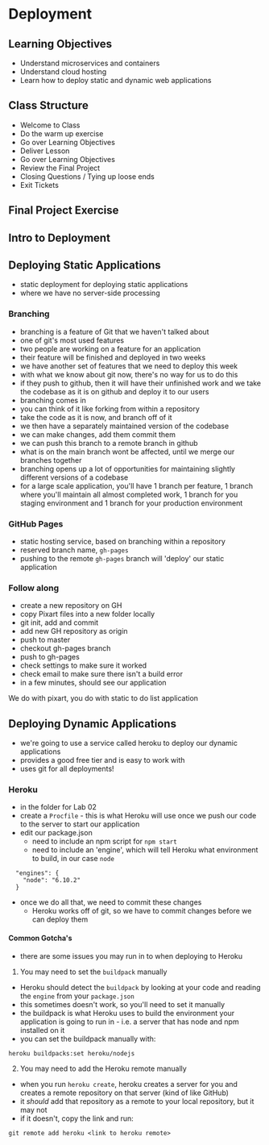 # Deployment

## Learning Objectives
- Understand microservices and containers
- Understand cloud hosting
- Learn how to deploy static and dynamic web applications

## Class Structure
- Welcome to Class
- Do the warm up exercise
- Go over Learning Objectives
- Deliver Lesson
- Go over Learning Objectives
- Review the Final Project
- Closing Questions / Tying up loose ends
- Exit Tickets

## Final Project Exercise

## Intro to Deployment

## Deploying Static Applications
- static deployment for deploying static applications
- where we have no server-side processing

### Branching
- branching is a feature of Git that we haven't talked about
- one of git's most used features
- two people are working on a feature for an application
- their feature will be finished and deployed in two weeks
- we have another set of features that we need to deploy this week
- with what we know about git now, there's no way for us to do
this
- if they push to github, then it will have their
unfinished work and we take the codebase as it is on github
and deploy it to our users
- branching comes in
- you can think of it like forking from within a repository
- take the code as it is now, and branch off of it
- we then have a separately maintained version of the codebase
- we can make changes, add them commit them
- we can push this branch to a remote branch in github
- what is on the main branch wont be affected, until we merge
our branches together
- branching opens up a lot of opportunities for maintaining
slightly different versions of a codebase
- for a large scale application, you'll have 1 branch per
feature, 1 branch where you'll maintain all almost completed
work, 1 branch for you staging environment and 1 branch for
your production environment

### GitHub Pages
- static hosting service, based on branching within a
repository
- reserved branch name, `gh-pages`
- pushing to the remote `gh-pages` branch will 'deploy' our
static application

### Follow along
- create a new repository on GH
- copy Pixart files into a new folder locally
- git init, add and commit
- add new GH repository as origin
- push to master
- checkout gh-pages branch
- push to gh-pages
- check settings to make sure it worked
- check email to make sure there isn't a build error
- in a few minutes, should see our application

We do with pixart, you do with static to do list application

## Deploying Dynamic Applications
- we're going to use a service called heroku to deploy our
dynamic applications
- provides a good free tier and is easy to work with
- uses git for all deployments!

### Heroku
- in the folder for Lab 02
- create a `Procfile` - this is what Heroku will use once we
push our code to the server to start our application
- edit our package.json
  - need to include an npm script for `npm start`
  - need to include an 'engine', which will tell Heroku what
  environment to build, in our case `node`

```
  "engines": {
    "node": "6.10.2"
  }
```

- once we do all that, we need to commit these changes
  - Heroku works off of git, so we have to commit changes
  before we can deploy them

#### Common Gotcha's
- there are some issues you may run in to when deploying to
Heroku

1. You may need to set the `buildpack` manually
- Heroku should detect the `buildpack` by looking at your code
and reading the `engine` from your `package.json`
- this sometimes doesn't work, so you'll need to set it
manually
- the buildpack is what Heroku uses to build the environment
your application is going to run in - i.e. a server that has
node and npm installed on it
- you can set the buildpack manually with:

```
heroku buildpacks:set heroku/nodejs
```

2. You may need to add the Heroku remote manually
- when you run `heroku create`, heroku creates a server for
you and creates a remote repository on that server (kind of
like GitHub)
- it _should_ add that repository as a remote to your local
repository, but it may not
- if it doesn't, copy the link and run:

```
git remote add heroku <link to heroku remote>
```

